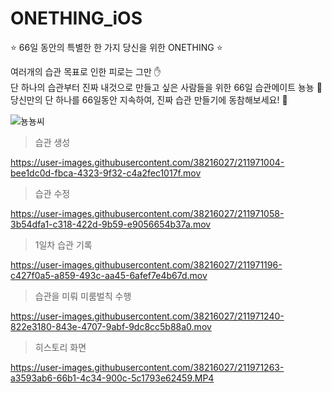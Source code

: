 # ONETHING_iOS
⭐️ 66일 동안의 특별한 한 가지 당신을 위한 ONETHING ⭐️

여러개의 습관 목표로 인한 피로는 그만 ✋
<br>단 하나의 습관부터 진짜 내것으로 만들고 싶은 사람들을 위한 66일 습관메이트 뇽뇽 🐰
<br>당신만의 단 하나를 66일동안 지속하여, 진짜 습관 만들기에 동참해보세요! 💪

![뇽뇽씨](https://user-images.githubusercontent.com/38216027/211968141-121d5d4f-b5cc-4a22-b148-e20821681838.png)

> 습관 생성

https://user-images.githubusercontent.com/38216027/211971004-bee1dc0d-fbca-4323-9f32-c4a2fec1017f.mov

> 습관 수정

https://user-images.githubusercontent.com/38216027/211971058-3b54dfa1-c318-422d-9b59-e9056654b37a.mov

> 1일차 습관 기록

https://user-images.githubusercontent.com/38216027/211971196-c427f0a5-a859-493c-aa45-6afef7e4b67d.mov

> 습관을 미뤄 미룸벌칙 수행

https://user-images.githubusercontent.com/38216027/211971240-822e3180-843e-4707-9abf-9dc8cc5b88a0.mov

> 히스토리 화면

https://user-images.githubusercontent.com/38216027/211971263-a3593ab6-66b1-4c34-900c-5c1793e62459.MP4



 
